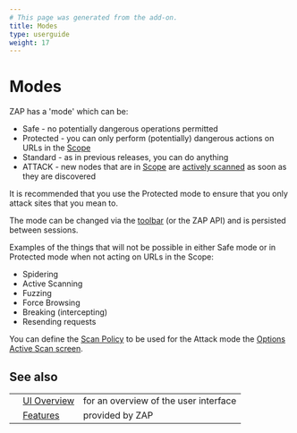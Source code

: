 ```yaml
---
# This page was generated from the add-on.
title: Modes
type: userguide
weight: 17
---
```


# Modes

ZAP has a 'mode' which can be:

* Safe - no potentially dangerous operations permitted
* Protected - you can only perform (potentially) dangerous actions on URLs in the [Scope](/docs/desktop/start/features/scope/)
* Standard - as in previous releases, you can do anything
* ATTACK - new nodes that are in [Scope](/docs/desktop/start/features/scope/) are [actively scanned](/docs/desktop/start/features/ascan/) as soon as they are discovered

It is recommended that you use the Protected mode to ensure that you only attack sites that you mean to.  

The mode can be changed via the [toolbar](/docs/desktop/ui/tltoolbar/) (or the ZAP API) and is persisted between sessions.  

Examples of the things that will not be possible in either Safe mode or in Protected mode when not acting on URLs in the Scope:

* Spidering
* Active Scanning
* Fuzzing
* Force Browsing
* Breaking (intercepting)
* Resending requests

You can define the [Scan Policy](/docs/desktop/start/features/scanpolicy/) to be used for the Attack mode the [Options Active Scan screen](/docs/desktop/ui/dialogs/options/ascan/).  

## See also

|   |                                           |                                       |
|---|-------------------------------------------|---------------------------------------|
|   | [UI Overview](/docs/desktop/ui/)          | for an overview of the user interface |
|   | [Features](/docs/desktop/start/features/) | provided by ZAP                       |
